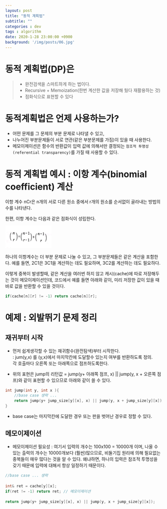 ```yaml
---
layout: post
title: "동적 계획법"
subtitle: ""
categories : dev
tags : algorithm
date: 2020-1-28 23:00:00 +0900
background: '/img/posts/06.jpg'
---
```


 # 동적 계획법(DP)은
> -  완전검색을 스마트하게 하는 법이다.
> -  Recursive + Memoization(한번 계산한 값을 저장해 뒀다 재활용하는 것)
> -  점화식으로 표현할 수 있다

# 동적계획법은 언제 사용하는가?
 - 어떤 문제를 그 문제의 부분 문제로 나타낼 수 있고,
 - 나누어진 부분문제들이 서로 연관(같은 부분문제를 가짐)이 있을 때 사용한다.
 - 메모이제이션은 함수의 반환값이 입력 값에 의해서만 결정되는 `참조적 투명성(referential transparency)`를 가질 때 사용할 수 있다.


# 동적 계획법 예시 : 이항 계수(binomial coefficient) 계산
 이항 계수 nCr은 n개의 서로 다른 원소 중에서 r개의 원소를 순서없이 골라내는 방법의 수를 나타낸다.

 한편, 이항 계수는 다음과 같은 점화식이 성립한다.

 ![1](https://github.com/leeseho/leeseho.github.io/blob/master/_posts/images/2020-01-28-23-23-11.png?raw=true)

 하나의 이항계수는 더 부분 문제로 나눌 수 있고, 그 부분문제들은 같은 계산을 포함한다. 예를 들면, 2C1은 3C1을 계산하는 데도 필요하며, 3C2를 계산하는 데도 필요하다. 

 이렇게 중복이 발생할때, 같은 계산을 여러번 하지 않고 캐시(cache)에 따로 저장해두는 것이 메모이제이션인데, 코드에서 예를 들면 아래와 같이, 미리 저장한 값이 있을 때 바로 값을 반환할 수 있을 것이다.

 ``` C++
 if(cache[n][r] != -1) return cache[n][r];
 ```

# 예제 : 외발뛰기 문제 정리
## 재귀부터 시작
- 먼저 쉽게생각할 수 있는 재귀함수(완전탐색)부터 시작한다.  
: jum(y,x) 를 (y,x)에서 마지막칸에 도달할수 있는지 여부를 반환하도록 정의.  
 각 호출마다 오른쪽 또는 아래쪽으로 점프하도록한다.

- 위의 표현은 jump의 리턴값 = jump(y+ 아래쪽 점프, x) || jump(y, x + 오른쪽 점프)와 같이 표현할 수 있으므로 아래와 같이 쓸 수 있다.
``` C++
int jump(int y, int x ){
    //base case 생략 ...
    return jump(y+ jump_size[y][x], x) || jump(y, x + jump_size[y][x]);
}
```



- base case는 마지막칸에 도달한 경우 또는 판을 벗어난 경우로 정할 수 있다.


## 메모이제이션
- 메모이제이션 필요성 : 여기서 입력의 개수는 100x100 = 10000개 이며, 나올 수 있는 출력의 개수는 10000개보다 (훨씬)많으므로, 비둘기집 원리에 의해 필요없는 중복들이 매우 많다는 것을 알 수 있다. 왜냐하면, 하나의 입력은 참조적 투명성을 갖기 때문에 입력에 대해서 항상 일정하기 때문이다.

```C++
//base case ... 생략

int& ret = cache[y][x];
if(ret != -1) return ret; // 메모이제이션

return jump(y+ jump_size[y][x], x) || jump(y, x + jump_size[y][x]);
```